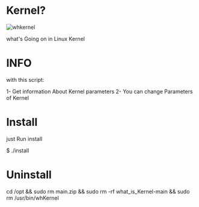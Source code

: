 # Kernel?

![whkernel](./whkernel.jpg "whkernel image")

what's Going on in Linux Kernel

# INFO

with this script:

1- Get information About Kernel parameters 
2- You can change Parameters of Kernel


# Install 

just Run install

$ ./install




# Uninstall 

cd /opt && sudo rm main.zip && sudo rm -rf what_is_Kernel-main && sudo rm /usr/bin/whKernel





